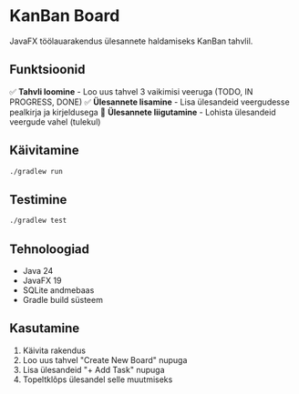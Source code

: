 # KanBan Board

JavaFX töölauarakendus ülesannete haldamiseks KanBan tahvlil.

## Funktsioonid

✅ **Tahvli loomine** - Loo uus tahvel 3 vaikimisi veeruga (TODO, IN PROGRESS, DONE)
✅ **Ülesannete lisamine** - Lisa ülesandeid veergudesse pealkirja ja kirjeldusega
🔄 **Ülesannete liigutamine** - Lohista ülesandeid veergude vahel (tulekul)

## Käivitamine

```bash
./gradlew run
```

## Testimine

```bash
./gradlew test
```

## Tehnoloogiad

- Java 24
- JavaFX 19
- SQLite andmebaas
- Gradle build süsteem

## Kasutamine

1. Käivita rakendus
2. Loo uus tahvel "Create New Board" nupuga
3. Lisa ülesandeid "+ Add Task" nupuga
4. Topeltklõps ülesandel selle muutmiseks